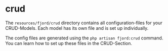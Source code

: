 # crud

The `resources/fjord/crud` directory contains all configuration-files for your CRUD-Models. Each model has its own file and is set up individually.

The config files are generated using the `php artisan fjord:crud` command.
You can learn how to set up these files in the CRUD-Section.
